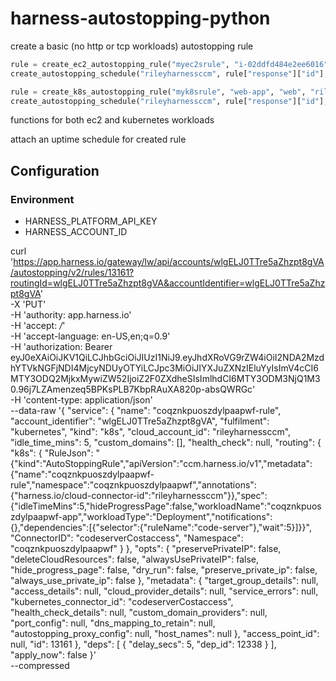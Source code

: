 # harness-autostopping-python

create a basic (no http or tcp workloads) autostopping rule

```python
rule = create_ec2_autostopping_rule("myec2srule", "i-02ddfd484e2ee6016", "ondemand", "rileyharnessccm")
create_autostopping_schedule("rileyharnessccm", rule["response"]["id"], [1,2,3,4,5], 8, 17)
```

```python
rule = create_k8s_autostopping_rule("myk8srule", "web-app", "web", "rileyharnessccm", "codeserverCostaccess")
create_autostopping_schedule("rileyharnessccm", rule["response"]["id"], [1,2,3,4,5], 8, 17)
```

functions for both ec2 and kubernetes workloads

attach an uptime schedule for created rule

## Configuration

### Environment

- HARNESS_PLATFORM_API_KEY
- HARNESS_ACCOUNT_ID

curl 'https://app.harness.io/gateway/lw/api/accounts/wlgELJ0TTre5aZhzpt8gVA/autostopping/v2/rules/13161?routingId=wlgELJ0TTre5aZhzpt8gVA&accountIdentifier=wlgELJ0TTre5aZhzpt8gVA' \
  -X 'PUT' \
  -H 'authority: app.harness.io' \
  -H 'accept: */*' \
  -H 'accept-language: en-US,en;q=0.9' \
  -H 'authorization: Bearer eyJ0eXAiOiJKV1QiLCJhbGciOiJIUzI1NiJ9.eyJhdXRoVG9rZW4iOiI2NDA2MzdhYTVkNGFjNDI4MjcyNDUyOTYiLCJpc3MiOiJIYXJuZXNzIEluYyIsImV4cCI6MTY3ODQ2MjkxMywiZW52IjoiZ2F0ZXdheSIsImlhdCI6MTY3ODM3NjQ1M30.96j7LZAmenzeq5BPKsPLB7KbpRAuXA820p-absQWRGc' \
  -H 'content-type: application/json' \
  --data-raw '{
  "service": {
    "name": "coqznkpuoszdylpaapwf-rule",
    "account_identifier": "wlgELJ0TTre5aZhzpt8gVA",
    "fulfilment": "kubernetes",
    "kind": "k8s",
    "cloud_account_id": "rileyharnessccm",
    "idle_time_mins": 5,
    "custom_domains": [],
    "health_check": null,
    "routing": {
      "k8s": {
        "RuleJson": "{\"kind\":\"AutoStoppingRule\",\"apiVersion\":\"ccm.harness.io/v1\",\"metadata\":{\"name\":\"coqznkpuoszdylpaapwf-rule\",\"namespace\":\"coqznkpuoszdylpaapwf\",\"annotations\":{\"harness.io/cloud-connector-id\":\"rileyharnessccm\"}},\"spec\":{\"idleTimeMins\":5,\"hideProgressPage\":false,\"workloadName\":\"coqznkpuoszdylpaapwf-app\",\"workloadType\":\"Deployment\",\"notifications\":{},\"dependencies\":[{\"selector\":{\"ruleName\":\"code-server\"},\"wait\":5}]}}",
        "ConnectorID": "codeserverCostaccess",
        "Namespace": "coqznkpuoszdylpaapwf"
      }
    },
    "opts": {
      "preservePrivateIP": false,
      "deleteCloudResources": false,
      "alwaysUsePrivateIP": false,
      "hide_progress_page": false,
      "dry_run": false,
      "preserve_private_ip": false,
      "always_use_private_ip": false
    },
    "metadata": {
      "target_group_details": null,
      "access_details": null,
      "cloud_provider_details": null,
      "service_errors": null,
      "kubernetes_connector_id": "codeserverCostaccess",
      "health_check_details": null,
      "custom_domain_providers": null,
      "port_config": null,
      "dns_mapping_to_retain": null,
      "autostopping_proxy_config": null,
      "host_names": null
    },
    "access_point_id": null,
    "id": 13161
  },
  "deps": [
    { "delay_secs": 5, "dep_id": 12338 }
  ],
  "apply_now": false
}' \
  --compressed